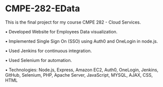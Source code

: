 # CMPE-282-EData
This is the final project for my course CMPE 282 - Cloud Services. 


• Developed Website for Employees Data visualization.

• Implemented Single Sign On (SSO) using Auth0 and OneLogin in node.js.

• Used Jenkins for continuous integration. 

• Used Selenium for automation.

• Technologies: Node.js, Express, Amazon EC2, Auth0, OneLogin, Jenkins, GitHub, Selenium, PHP, Apache Server, JavaScript, MYSQL, AJAX, CSS, HTML
